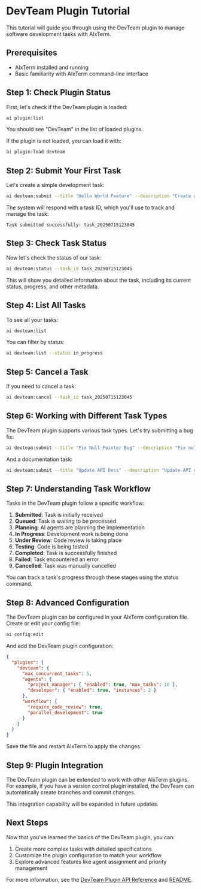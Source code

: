 # DevTeam Plugin Tutorial

This tutorial will guide you through using the DevTeam plugin to manage software development tasks with AIxTerm.

## Prerequisites

- AIxTerm installed and running
- Basic familiarity with AIxTerm command-line interface

## Step 1: Check Plugin Status

First, let's check if the DevTeam plugin is loaded:

```bash
ai plugin:list
```

You should see "DevTeam" in the list of loaded plugins.

If the plugin is not loaded, you can load it with:

```bash
ai plugin:load devteam
```

## Step 2: Submit Your First Task

Let's create a simple development task:

```bash
ai devteam:submit --title "Hello World Feature" --description "Create a simple Hello World function that returns a greeting message"
```

The system will respond with a task ID, which you'll use to track and manage the task:

```
Task submitted successfully: task_20250715123045
```

## Step 3: Check Task Status

Now let's check the status of our task:

```bash
ai devteam:status --task_id task_20250715123045
```

This will show you detailed information about the task, including its current status, progress, and other metadata.

## Step 4: List All Tasks

To see all your tasks:

```bash
ai devteam:list
```

You can filter by status:

```bash
ai devteam:list --status in_progress
```

## Step 5: Cancel a Task

If you need to cancel a task:

```bash
ai devteam:cancel --task_id task_20250715123045
```

## Step 6: Working with Different Task Types

The DevTeam plugin supports various task types. Let's try submitting a bug fix:

```bash
ai devteam:submit --title "Fix Null Pointer Bug" --description "Fix null pointer exception when user profile is empty" --type bugfix --priority high
```

And a documentation task:

```bash
ai devteam:submit --title "Update API Docs" --description "Update API documentation with new endpoints" --type documentation --priority medium
```

## Step 7: Understanding Task Workflow

Tasks in the DevTeam plugin follow a specific workflow:

1. **Submitted**: Task is initially received
2. **Queued**: Task is waiting to be processed
3. **Planning**: AI agents are planning the implementation
4. **In Progress**: Development work is being done
5. **Under Review**: Code review is taking place
6. **Testing**: Code is being tested
7. **Completed**: Task is successfully finished
8. **Failed**: Task encountered an error
9. **Cancelled**: Task was manually cancelled

You can track a task's progress through these stages using the status command.

## Step 8: Advanced Configuration

The DevTeam plugin can be configured in your AIxTerm configuration file. Create or edit your config file:

```bash
ai config:edit
```

And add the DevTeam plugin configuration:

```json
{
  "plugins": {
    "devteam": {
      "max_concurrent_tasks": 5,
      "agents": {
        "project_manager": { "enabled": true, "max_tasks": 10 },
        "developer": { "enabled": true, "instances": 2 }
      },
      "workflow": {
        "require_code_review": true,
        "parallel_development": true
      }
    }
  }
}
```

Save the file and restart AIxTerm to apply the changes.

## Step 9: Plugin Integration

The DevTeam plugin can be extended to work with other AIxTerm plugins. For example, if you have a version control plugin installed, the DevTeam can automatically create branches and commit changes.

This integration capability will be expanded in future updates.

## Next Steps

Now that you've learned the basics of the DevTeam plugin, you can:

1. Create more complex tasks with detailed specifications
2. Customize the plugin configuration to match your workflow
3. Explore advanced features like agent assignment and priority management

For more information, see the [DevTeam Plugin API Reference](./API.md) and [README](./README.md).

